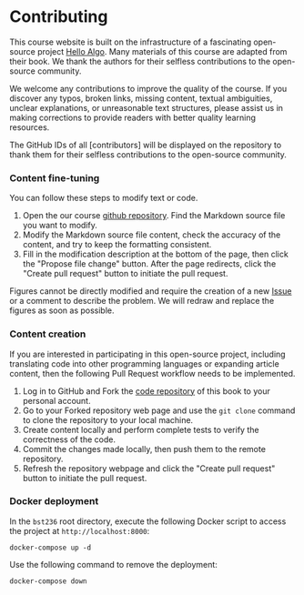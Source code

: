 # Contributing

This course website is built on the infrastructure of a fascinating open-source project [Hello Algo](www.hello-algo.com/en/). Many materials of this course are adapted from their book. We thank the authors for their selfless contributions to the open-source community.

We welcome any contributions to improve the quality of the course. If you discover any typos, broken links, missing content, textual ambiguities, unclear explanations, or unreasonable text structures, please assist us in making corrections to provide readers with better quality learning resources.

The GitHub IDs of all [contributors] will be displayed on the repository to thank them for their selfless contributions to the open-source community.

### Content fine-tuning

You can follow these steps to modify text or code.

1. Open the our course [github repository](https://github.com/junwei-lu/bst236). Find the Markdown source file you want to modify.
2. Modify the Markdown source file content, check the accuracy of the content, and try to keep the formatting consistent.
3. Fill in the modification description at the bottom of the page, then click the "Propose file change" button. After the page redirects, click the "Create pull request" button to initiate the pull request.

Figures cannot be directly modified and require the creation of a new [Issue](https://github.com/krahets/hello-algo/issues) or a comment to describe the problem. We will redraw and replace the figures as soon as possible.

### Content creation

If you are interested in participating in this open-source project, including translating code into other programming languages or expanding article content, then the following Pull Request workflow needs to be implemented.

1. Log in to GitHub and Fork the [code repository](https://github.com/junwei-lu/bst236) of this book to your personal account.
2. Go to your Forked repository web page and use the `git clone` command to clone the repository to your local machine.
3. Create content locally and perform complete tests to verify the correctness of the code.
4. Commit the changes made locally, then push them to the remote repository.
5. Refresh the repository webpage and click the "Create pull request" button to initiate the pull request.

### Docker deployment

In the `bst236` root directory, execute the following Docker script to access the project at `http://localhost:8000`:

```shell
docker-compose up -d
```

Use the following command to remove the deployment:

```shell
docker-compose down
```
